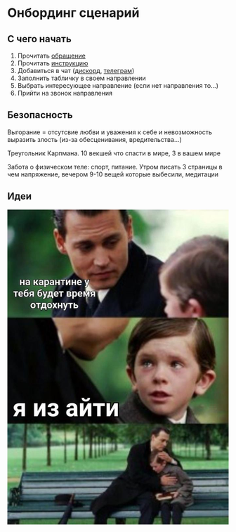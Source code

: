 # Онбординг сценарий

## С чего начать

1. Прочитать [обращение](../)
2. Прочитать [инструкцию](./)
3. Добавиться в чат \([дискорд](https://discord.gg/VqWKqbh), [телеграм](https://t.me/stopcovidua)\)
4. Заполнить табличку в своем направлении
5. Выбрать интересующее направление \(если нет направления то...\)
6. Прийти на звонок направления

## Безопасность

Выгорание = отсутсвие любви и уважения к себе и невозможность выразить злость \(из-за обесценивания, вредительства...\)

Треугольник Карпмана. 10 векшей что спасти в мире, 3 в вашем мире

Забота о физическом теле: спорт, питание. Утром писать 3 страницы в чем напряжение, вечером 9-10 вещей которые выбесили, медитации

## Идеи

![](../.gitbook/assets/image%20%2851%29.png)

